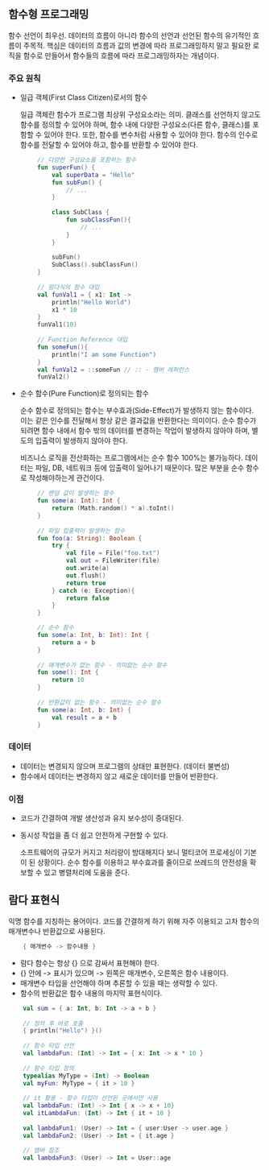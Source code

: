 ## 함수형 프로그래밍

함수 선언이 최우선. 데이터의 흐름이 아니라 함수의 선언과 선언된 함수의 유기적인 흐름이 주목적. 핵심은 데이터의 흐름과 값의 변경에 따라 프로그래밍하지 말고 필요한 로직을 함수로 만들어서 함수들의 흐름에 따라 프로그래밍하자는 개념이다.

### 주요 원칙

- 일급 객체(First Class Citizen)로서의 함수

    일급 객체란 함수가 프로그램 최상위 구성요소라는 의미. 클래스를 선언하지 않고도 함수를 정의할 수 있어야 하며, 함수 내에 다양한 구성요소(다른 함수, 클래스)를 포함할 수 있어야 한다. 또한, 함수를 변수처럼 사용할 수 있어야 한다. 함수의 인수로 함수를 전달할 수 있어야 하고, 함수를 반환할 수 있어야 한다.
```kotlin
        // 다양한 구성요소를 포함하는 함수
        fun superFun() {
        	val superData = "Hello"
        	fun subFun() {
        		// ...
        	}
        	
        	class SubClass {
        		fun subClassFun(){
        			// ...
        		}
        	}
        	
        	subFun()
        	SubClass().subClassFun()
        }
        
        // 람다식의 함수 대입
        val funVal1 = { x1: Int ->
        	println("Hello World")
        	x1 * 10
        }
        funVal1(10)
        
        // Function Reference 대입
        fun someFun(){
        	println("I am some Function")
        }
        val funVal2 = ::someFun // :: - 멤버 레퍼런스
        funVal2()
```
- 순수 함수(Pure Function)로 정의되는 함수

    순수 함수로 정의되는 함수는 부수효과(Side-Effect)가 발생하지 않는 함수이다. 이는 같은 인수를 전달해서 항상 같은 결과값을 반환한다는 의미이다. 순수 함수가 되려면 함수 내에서 함수 밖의 데이터를 변경하는 작업이 발생하지 않아야 하며, 별도의 입출력이 발생하지 않아야 한다.

    비즈니스 로직을 전산화하는 프로그램에서는 순수 함수 100%는 불가능하다. 데이터는 파일, DB, 네트워크 등에 입출력이 일어나기 때문이다. 많은 부분을 순수 함수로 작성해야하는게 관건이다.
```kotlin
        // 랜덤 값이 발생하는 함수
        fun some(a: Int): Int {
        	return (Math.random() * a).toInt()
        }
        
        // 파일 입출력이 발생하는 함수
        fun foo(a: String): Boolean {
        	try {
        		val file = File("foo.txt")
        		val out = FileWriter(file)
        		out.write(a)
        		out.flush()
        		return true
        	} catch (e: Exception){
        		return false
        	}
        }

        // 순수 함수
        fun some(a: Int, b: Int): Int {
        	return a + b
        }
        
        // 매개변수가 없는 함수 - 의미없는 순수 함수
        fun some(): Int {
        	return 10
        }
        
        // 반환값이 없는 함수 - 의미없는 순수 함수
        fun some(a: Int, b: Int) {
        	val result = a + b
        }
```
### 데이터

- 데이터는 변경되지 않으며 프로그램의 상태만 표현한다. (데이터 불변성)
- 함수에서 데이터는 변경하지 않고 새로운 데이터를 만들어 반환한다.

### 이점

- 코드가 간결하여 개발 생산성과 유지 보수성이 증대된다.
- 동시성 작업을 좀 더 쉽고 안전하게 구현할 수 있다.

    소프트웨어의 규모가 커지고 처리량이 방대해지다 보니 멀티코어 프로세싱이 기본이 된 상황이다. 순수 함수를 이용하고 부수효과를 줄이므로 쓰레드의 안전성을 확보할 수 있고 병렬처리에 도움을 준다.

## 람다 표현식

익명 함수를 지칭하는 용어이다. 코드를 간결하게 하기 위해 자주 이용되고 고차 함수의 매개변수나 반환값으로 사용된다.
```kotlin
    { 매개변수 -> 함수내용 }
```
- 람다 함수는 항상 {} 으로 감싸서 표현해야 한다.
- {} 안에 -> 표시가 있으며 -> 왼쪽은 매개변수, 오른쪽은 함수 내용이다.
- 매개변수 타입을 선언해야 하며 추론할 수 있을 때는 생략할 수 있다.
- 함수의 반환값은 함수 내용의 마지막 표현식이다.
```kotlin
    val sum = { a: Int, b: Int -> a + b }
    
    // 정의 후 바로 호출
    { println("Hello") }()
    
    // 함수 타입 선언
    val lambdaFun: (Int) -> Int = { x: Int -> x * 10 }
    
    // 함수 타입 정의
    typealias MyType = (Int) -> Boolean
    val myFun: MyType = { it > 10 }
    
    // it 활용 - 함수 타입이 선언된 곳에서만 사용
    val lambdaFun: (Int) -> Int { x -> x + 10}
    val itLambdaFun: (Int) -> Int { it + 10 }
    
    val lambdaFun1: (User) -> Int = { user:User -> user.age }
    val lambdaFun2: (User) -> Int = { it.age }
    
    // 멤버 참조
    val lambdaFun3: (User) -> Int = User::age
```
